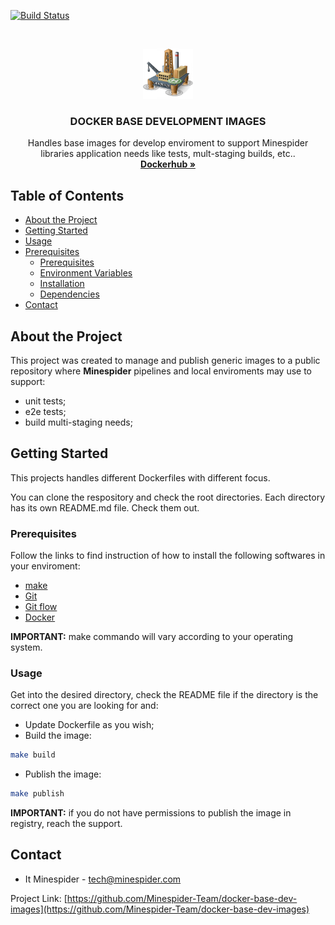 [![Build Status](http://drone.staging.minespider.com/api/badges/minespider/sdk.core.minespider.com/status.svg?ref=refs/heads/master)](http://drone.staging.minespider.com/minespider/sdk.core.minespider.com)

<!-- PROJECT LOGO -->
<br />
<p align="center">
  <a href="https://github.com/Minespider-Team/docker-base-dev-images">
    <img src="docs/images/logo.png" alt="Logo" width="80" height="80">
  </a>

  <h3 align="center">DOCKER BASE DEVELOPMENT IMAGES</h3>

  <p align="center">
    Handles base images for develop enviroment to support Minespider libraries application needs like tests, mult-staging builds, etc..
    <br />
    <a href="https://hub.docker.com/hugoseabra/minespider-base-dev-images"><strong>Dockerhub »</strong></a>
  </p>
</p>

<!-- TABLE OF CONTENTS -->
## Table of Contents

* [About the Project](#about-the-project)
* [Getting Started](#getting-started)
* [Usage](#usage)
* [Prerequisites](#prerequisites)
  * [Prerequisites](#prerequisites)
  * [Environment Variables](#environment-variables)
  * [Installation](#installation)
  * [Dependencies](#dependencies)
* [Contact](#contact)

## About the Project

This project was created to manage and publish generic images to a public repository where **Minespider** pipelines and local enviroments may use to support:

* unit tests;
* e2e tests;
* build multi-staging needs;


## Getting Started

This projects handles different Dockerfiles with different focus.

You can clone the respository and check the root directories. Each directory has its own README.md file. Check them out.

### Prerequisites

Follow the links to find instruction of how to install the following softwares in your enviroment:

* [make](https://www.google.com/search?q=make+command+how+to+install&oq=make+command+how+to+install)
* [Git](https://git-scm.com/book/en/v2/Getting-Started-Installing-Git)
* [Git flow](https://github.com/nvie/gitflow/wiki/Installation)
* [Docker](https://www.docker.com/)

**IMPORTANT:** make commando will vary according to your operating system.

### Usage

Get into the desired directory, check the README file if the directory is the correct one you are looking for and:

* Update Dockerfile as you wish;
* Build the image:
```sh
make build
```
* Publish the image:
```sh
make publish
```

**IMPORTANT:** if you do not have permissions to publish the image in registry, reach the support.


<!-- CONTACT -->
## Contact

* It Minespider - tech@minespider.com

Project Link: [https://github.com/Minespider-Team/docker-base-dev-images](https://github.com/Minespider-Team/docker-base-dev-images)